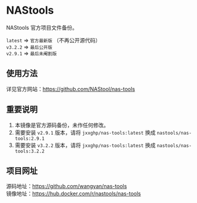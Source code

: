 # NAStools 

NAStools 官方项目文件备份。

`latest` => `官方最新版`  （不再公开源代码）  
`v3.2.2` => `最后公开版`  
`v2.9.1` => `最后未阉割版`  

## 使用方法

详见官方网站：<https://github.com/NAStool/nas-tools>

## 重要说明

  1. 本镜像是官方源码备份，未作任何修改。  
  2. 需要安装 `v2.9.1` 版本，请将 `jxxghp/nas-tools:latest` 换成 `nastools/nas-tools:2.9.1`  
  3. 需要安装 `v3.2.2` 版本，请将 `jxxghp/nas-tools:latest` 换成 `nastools/nas-tools:3.2.2`  

## 项目网址

源码地址：<https://github.com/wangyan/nas-tools>  
镜像地址：<https://hub.docker.com/r/nastools/nas-tools>  